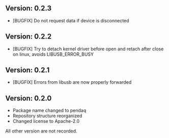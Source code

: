 Version: 0.2.3
------------
- [BUGFIX] Do not request data if device is disconnected

Version: 0.2.2
------------
- [BUGFIX] Try to detach kernel driver before open and retach after close on linux, avoids LIBUSB_ERROR_BUSY

Version: 0.2.1
------------
- [BUGFIX] Errors from libusb are now properly forwarded

Version: 0.2.0
------------
- Package name changed to pendaq
- Repository structure reorganized
- Changed license to Apache-2.0

All other version are not recorded.
